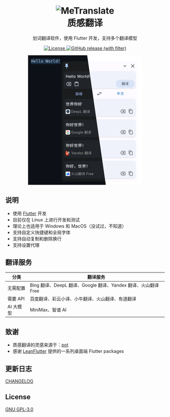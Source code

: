 <div align="center">
  <h1>
    <image src="assets/logo.svg" alt="MeTranslate" width=80/>
    </br>质感翻译
  </h1>
  <p>划词翻译软件，使用 Flutter 开发，支持多个翻译模型</p>
  <p>
    <a href="https://github.com/gvenusleo/MeTranslate/blob/main/LICENSE">
      <img src="https://img.shields.io/github/license/gvenusleo/MeTranslate?style=flat-square" alt="License">
    </a>
    <a href="https://github.com/gvenusleo/MeTranslate/releases">
      <img alt="GitHub release (with filter)" src="https://img.shields.io/github/v/release/gvenusleo/MeTranslate?style=flat-square">
    </a>
  </p>
  <img src="./assets/app.png" width="360">
</div>

## 说明

- 使用 [Flutter](https://flutter.dev) 开发
- 目前仅在 Linux 上进行开发和测试
- 理论上也适用于 Windows 和 MacOS（没试过，不知道）
- 支持自定义快捷键和全局字体
- 支持自动复制和删除换行
- 支持设置代理

## 翻译服务

| 分类      | 翻译服务                                                       |
| --------- | -------------------------------------------------------------- |
| 无需配置  | Bing 翻译、DeepL 翻译、Google 翻译、Yandex 翻译、火山翻译 Free |
| 需要 API  | 百度翻译、彩云小译、小牛翻译、火山翻译、有道翻译               |
| AI 大模型 | MiniMax、智谱 AI                                               |

## 致谢

- 质感翻译的灵感来源于：[pot](https://github.com/pot-app/pot-desktop)
- 感谢 [LeanFlutter](https://github.com/leanflutter) 提供的一系列桌面端 Flutter packages

## 更新日志

[CHANGELOG](./CHANGELOG.md)

## License

[GNU GPL-3.0](./LICENSE)
